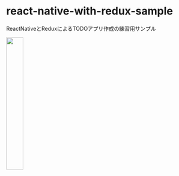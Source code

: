 # react-native-with-redux-sample
ReactNativeとReduxによるTODOアプリ作成の練習用サンプル

<img src="https://pbs.twimg.com/media/EI8k2HEUcAAzdEy?format=jpg&name=large" width="30%">
